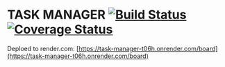 # TASK MANAGER [![Build Status](https://img.shields.io/endpoint.svg?url=https%3A%2F%2Factions-badge.atrox.dev%2FFarlaf%2FTaskManager%2Fbadge%3Fref%3Ddevelop&style=flat-square)](https://actions-badge.atrox.dev/Farlaf/TaskManager/goto?ref=develop) [![Coverage Status](https://coveralls.io/repos/github/Farlaf/TaskManager/badge.svg?branch=develop)](https://coveralls.io/github/Farlaf/TaskManager?branch=develop)

Deploed to render.com: [https://task-manager-t06h.onrender.com/board](https://task-manager-t06h.onrender.com/board)
